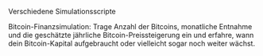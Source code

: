 Verschiedene Simulationsscripte

Bitcoin-Finanzsimulation: Trage Anzahl der Bitcoins, monatliche Entnahme und die geschätzte jährliche Bitcoin-Preissteigerung ein und erfahre, wann dein Bitcoin-Kapital aufgebraucht oder vielleicht sogar noch weiter wächst.

